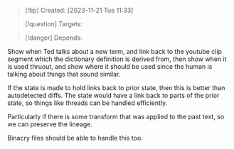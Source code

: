 
>[!tip] Created: [2023-11-21 Tue 11:33]

>[!question] Targets: 

>[!danger] Depends: 


Show when Ted talks about a new term, and link back to the youtube clip segment which the dictionary definition is derived from, then show when it is used thruout, and show where it should be used since the human is talking about things that sound similar.

If the state is made to hold links back to prior state, then this is better than autodetected diffs.
The state would have a link back to parts of the prior state, so things like threads can be handled efficiently.

Particularly if there is some transform that was applied to the past text, so we can preserve the lineage.

Binacry files should be able to handle this too.